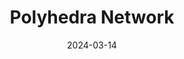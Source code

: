 ---  
layout: startup_page  
title: "Polyhedra Network"  
id: "polyhedra.network"  
permalink: "/polyhedranetworkpolyhedra.network03142024/"  
website: "https://polyhedra.network"  
funding_round: "Strategic Funding"  
funding_amount: "$20M"  
investors: "Polychain Capital, Animoca Brands, Emirates Consortium, Mapleblock Capital, Hashkey Capital, UoB Ventures, Symbolic Capital, Longhash Ventures, MH Ventures, Arkstream Capital, Web3Port Foundation"  
about: "Polyhedra Network builds secure, interoperable, and scalable Web3 infrastructure using advanced zero-knowledge proof technology. Their zkBridge connects over 25 blockchains, validating cross-chain messages with zero-knowledge proofs, enabling developers to create secure and scalable applications without additional trust assumptions."  
markets: "Web3, Blockchain, Cryptography, Software Development, Information Technology, Software, Web Development"  
hq: "Singapore, Singapore"  
founded_year: "2022"  
linkedin: "https://www.linkedin.com/company/polyhedrazk"  
twitter: "https://twitter.com/PolyhedraZK"  
instagram: ""  
facebook: "https://www.facebook.com/PolyhedraZK"  
crunchbase: "https://www.crunchbase.com/organization/polyhedra-network"  
pitchbook: "https://pitchbook.com/profiles/company/519911-47"  

date_display: "14-Mar-2024"  
date: "2024-03-14"

# SEO Optimization  
meta_title: "Polyhedra Network - Strategic Funding Funding ($20M)"  
meta_description: "Polyhedra Network, Polyhedra Network builds secure, interoperable, and scalable Web3 infrastructure using advanced zero-knowledge proof technology. Their zkBridge connec..."  
meta_keywords: "Polyhedra Network, Web3, Blockchain, Cryptography, Software Development, Information Technology, Software, Web Development, Strategic Funding funding"  
canonical_url: "https://startup.projectstartups.com/polyhedranetworkpolyhedra.network03142024/"  
---